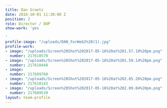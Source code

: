 ```yaml
---
title: Dan Graetz
date: 2016-10-01 11:30:00 Z
position: 2
role: Director / DOP
show-work: 'yes

'
profile-image: "/uploads/DAN_ForWeb2%20(1).jpg"
profile-work:
- image: "/uploads/Screen%20Shot%202017-05-16%20at%201.57.10%20pm.png"
  number: 217610570
- image: "/uploads/Screen%20Shot%202017-05-16%20at%201.59.14%20pm.png"
  number: 217610448
- image: 
  number: 217609760
- image: "/uploads/Screen%20Shot%202017-05-16%20at%202.05.26%20pm.png"
  number: 217610143
- image: "/uploads/Screen%20Shot%202017-05-16%20at%202.09.04%20pm.png"
  number: 217609539
layout: team-profile
---
```


